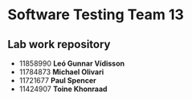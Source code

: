 # Software Testing Team 13 #

## Lab work repository ##

- 11858990 **Leó Gunnar Vídisson** 
- 11784873 **Michael Olivari**
- 11721677 **Paul Spencer**
- 11424907 **Toine Khonraad**
